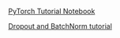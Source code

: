 [PyTorch Tutorial Notebook](https://colab.research.google.com/drive/1aPBrqZKt4io0D02rB2M02eJk2wPk3aRJ)

[Dropout and BatchNorm tutorial](https://colab.research.google.com/drive/1E8zELi4_gBAF7Ep70vRHuSH3zYQ4_Wx_)
